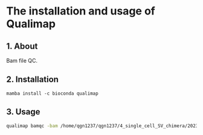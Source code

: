 # The installation and usage of Qualimap

## 1. About

Bam file QC.

## 2. Installation

```
mamba install -c bioconda qualimap
```

## 3. Usage

```bash
qualimap bamqc -bam /home/qgn1237/qgn1237/4_single_cell_SV_chimera/20230624_1st_PC3_bulk_ONT_DNA_MK1c/data_QC_assessment_comparison/PC3_Pacbio_hifi_DNA/PC3_hifi_DNA_3X_downsampled/PC3_3X.bam -c -outdir /home/qgn1237/qgn1237/4_single_cell_SV_chimera/20230624_1st_PC3_bulk_ONT_DNA_MK1c/data_QC_assessment_comparison/PC3_Pacbio_hifi_DNA/PC3_hifi_DNA_3X_downsampled/qualimap --java-mem-size=70G
```